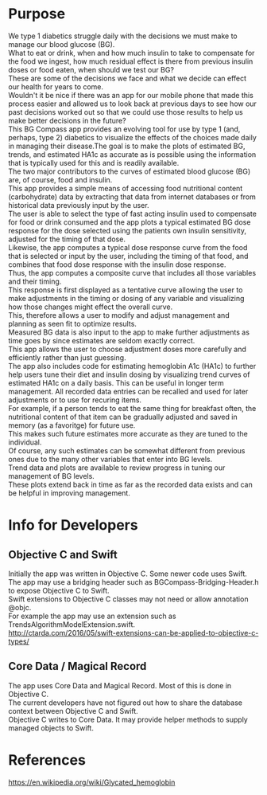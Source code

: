 # Purpose
We type 1 diabetics struggle daily with the decisions we must make to manage our blood glucose (BG).  
What to eat or drink, when and how much insulin to take to compensate for the food we ingest, how much residual effect is there from previous insulin doses or food eaten, when should we test our BG?  
These are some of the decisions we face and what we decide can effect our health for years to come.  
Wouldn't it be nice if there was an app for our mobile phone that made this process easier and allowed us to look back at previous days to see how our past decisions worked out so that we could use those results to help us make better decisions in the future?  
This BG Compass app provides an evolving tool for use by type 1 (and, perhaps, type 2) diabetics to visualize the effects of the choices made daily in managing their disease.The goal is to make the plots of estimated BG, trends, and estimated HA1c as accurate as is possible using the information that is typically used for this and is readily available.  
The two major contributors to the curves of estimated blood glucose (BG) are, of course, food and insulin.  
This app provides a simple means of accessing food nutritional content (carbohydrate) data by extracting that data from internet databases or from historical data previously input by the user.  
The user is able to select the type of fast acting insulin used to compensate for food or drink consumed and the app plots a typical estimated BG dose response for the dose selected using the patients own insulin sensitivity, adjusted for the timing of that dose.  
Likewise, the app computes a typical dose response curve from the food that is selected or input by the user, including the timing of that food, and combines that food dose response with the insulin dose response.  
Thus, the app computes a composite curve that includes all those variables and their timing.  
This response is first displayed as a tentative curve allowing the user to make adjustments in the timing or dosing of any variable and visualizing how those changes might effect the overall curve.  
This, therefore allows a user to modify and adjust management and planning as seen fit to optimize results.  
Measured BG data is also input to the app to make further adjustments as time goes by since estimates are seldom exactly correct.  
This app allows the user to choose adjustment doses more carefully and efficiently rather than just guessing.  
The app also includes code for estimating hemoglobin A1c (HA1c) to further help users tune their diet and insulin dosing by visualizing trend curves of estimated HA1c on a daily basis.  This can be useful in longer term management.
All recorded data entries can be recalled and used for later adjustments or to use for recuring items.  
For example, if a person tends to eat the same thing for breakfast often, the nutritional content of that item can be gradually adjusted and saved in memory (as a favoritge) for future use.  
This makes such future estimates more accurate as they are tuned to the individual.  
Of course, any such estimates can be somewhat different from previous ones due to the many other variables that enter into BG levels.  
Trend data and plots are available to review progress in tuning our management of BG levels.  
These plots extend back in time as far as the recorded data exists and can be helpful in improving management.  

# Info for Developers

## Objective C and Swift
Initially the app was written in Objective C. Some newer code uses Swift.  
The app may use a bridging header such as BGCompass-Bridging-Header.h to expose Objective C to Swift.  
Swift extensions to Objective C classes may not need or allow annotation @objc.  
For example the app may use an extension such as TrendsAlgorithmModelExtension.swift.  
http://ctarda.com/2016/05/swift-extensions-can-be-applied-to-objective-c-types/  

## Core Data / Magical Record
The app uses Core Data and Magical Record. Most of this is done in Objective C.  
The current developers have not figured out how to share the database context between Objective C and Swift.  
Objective C writes to Core Data. It may provide helper methods to supply managed objects to Swift.  

# References
https://en.wikipedia.org/wiki/Glycated_hemoglobin

